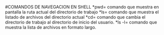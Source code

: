 #COMANDOS DE NAVEGACION EN SHELL
*pwd= comando que muestra en pantalla la ruta actual del directorio de trabajo
*ls= comando que muestra el listado de archivos del directorio actual
*cd= comando que cambia el directorio de trabajo al directorio de inicio del usuario.
*ls -l= comando que muestra la lista de archivos en formato largo.